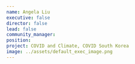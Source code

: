 ```yaml
---
name: Angela Liu
executive: false
director: false
lead: false
community_manager: 
position:  
project: COVID and Climate, COVID South Korea
image: ../assets/default_exec_image.png
---
```

